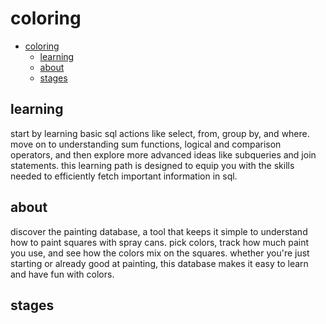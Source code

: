 # coloring

- [coloring](#coloring)
  - [learning](#learning)
  - [about](#about)
  - [stages](#stages)

## learning
start by learning basic sql actions like select, from, group by, and where. move on to understanding sum functions, logical and comparison operators, and then explore more advanced ideas like subqueries and join statements. this learning path is designed to equip you with the skills needed to efficiently fetch important information in sql.

## about
discover the painting database, a tool that keeps it simple to understand how to paint squares with spray cans. pick colors, track how much paint you use, and see how the colors mix on the squares. whether you're just starting or already good at painting, this database makes it easy to learn and have fun with colors.

## stages

<!--
:%s/\(Sample \(Input\|Output\) \d:\)\n\(.*\)/```\r\r**\1**\r```\3/gc

### 0: 
<details>
<summary></summary>

#### 0.1 description

#### 0.2 objectives

#### 0.3 examples

</details>
-->


